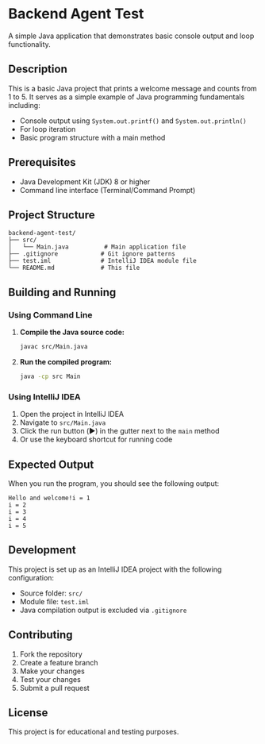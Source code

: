 # Backend Agent Test

A simple Java application that demonstrates basic console output and loop functionality.

## Description

This is a basic Java project that prints a welcome message and counts from 1 to 5. It serves as a simple example of Java programming fundamentals including:

- Console output using `System.out.printf()` and `System.out.println()`
- For loop iteration
- Basic program structure with a main method

## Prerequisites

- Java Development Kit (JDK) 8 or higher
- Command line interface (Terminal/Command Prompt)

## Project Structure

```
backend-agent-test/
├── src/
│   └── Main.java          # Main application file
├── .gitignore            # Git ignore patterns
├── test.iml              # IntelliJ IDEA module file
└── README.md             # This file
```

## Building and Running

### Using Command Line

1. **Compile the Java source code:**
   ```bash
   javac src/Main.java
   ```

2. **Run the compiled program:**
   ```bash
   java -cp src Main
   ```

### Using IntelliJ IDEA

1. Open the project in IntelliJ IDEA
2. Navigate to `src/Main.java`
3. Click the run button (▶️) in the gutter next to the `main` method
4. Or use the keyboard shortcut for running code

## Expected Output

When you run the program, you should see the following output:

```
Hello and welcome!i = 1
i = 2
i = 3
i = 4
i = 5
```

## Development

This project is set up as an IntelliJ IDEA project with the following configuration:
- Source folder: `src/`
- Module file: `test.iml`
- Java compilation output is excluded via `.gitignore`

## Contributing

1. Fork the repository
2. Create a feature branch
3. Make your changes
4. Test your changes
5. Submit a pull request

## License

This project is for educational and testing purposes.